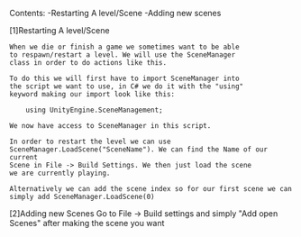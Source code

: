 Contents:
    -Restarting A level/Scene
    -Adding new scenes

[1]Restarting A level/Scene

    When we die or finish a game we sometimes want to be able
    to respawn/restart a level. We will use the SceneManager 
    class in order to do actions like this.

    To do this we will first have to import SceneManager into
    the script we want to use, in C# we do it with the "using"
    keyword making our import look like this:

        using UnityEngine.SceneManagement;
    
    We now have access to SceneManager in this script.

    In order to restart the level we can use SceneManager.LoadScene("SceneName"). We can find the Name of our current
    Scene in File -> Build Settings. We then just load the scene
    we are currently playing.

    Alternatively we can add the scene index so for our first scene we can simply add SceneManager.LoadScene(0)

[2]Adding new Scenes
    Go to File -> Build settings and simply "Add open Scenes" after making the scene you want